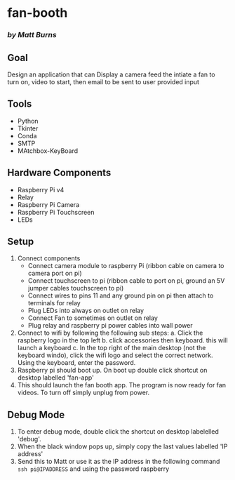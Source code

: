 # fan-booth
### *by Matt Burns*

## Goal
Design an application that can Display a camera feed the intiate a fan to turn on, video to start, then email to be sent to user provided input

## Tools
* Python
* Tkinter
* Conda
* SMTP
* MAtchbox-KeyBoard

## Hardware Components
* Raspberry Pi v4
* Relay
* Raspberry Pi Camera
* Raspberry Pi Touchscreen
* LEDs

## Setup
1. Connect components
    * Connect camera module to raspberry Pi (ribbon cable on camera to camera port on pi)
    * Connect touchscreen to pi (ribbon cable to port on pi, ground an 5V jumper cables touchscreen to pi)
    * Connect wires to pins 11 and any ground pin on pi then attach to terminals for relay
    * Plug LEDs into always on outlet on relay
    * Connect Fan to sometimes on outlet on relay
    * Plug relay and raspberry pi power cables into wall power
2. Connect to wifi by following the following sub steps:
   a. Click the raspberry logo in the top left
   b. click accessories then keyboard.  this will launch a keyboard
   c. In the top right of the main desktop (not the keyboard windo), click the wifi logo and select the correct network.  Using the keyboard, enter the password.
3. Raspberry pi should boot up. On boot up double click shortcut on desktop labelled 'fan-app'
4. This should launch the fan booth app. The program is now ready for fan videos.  To turn off simply unplug from power.

## Debug Mode
1. To enter debug mode, double click the shortcut on desktop labelelled 'debug'.
2. When the black window pops up, simply copy the last values labelled 'IP address'
3. Send this to Matt or use it as the IP address in the following command
```ssh pi@IPADDRESS```
and using the password raspberry
